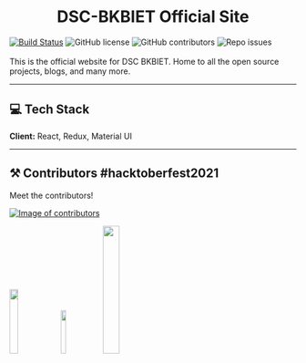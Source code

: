 # <h1 align="center"> DSC-BKBIET Official Site </h1> 
[![Build Status](https://travis-ci.com/dscbkbiet/dscbkbiet.github.io.svg?branch=main)](https://travis-ci.com/dscbkbiet/dscbkbiet.github.io)
![GitHub license](https://img.shields.io/github/license/dscbkbiet/dscbkbiet.github.io?style=social)
![GitHub contributors](https://img.shields.io/github/contributors/dscbkbiet/dscbkbiet.github.io)
![Repo issues](https://img.shields.io/github/issues/dscbkbiet/dscbkbiet.github.io)
<br/><br/>
This is the official website for DSC BKBIET. Home to all the open source projects, blogs, and many more.
_______________ 

## 💻 Tech Stack

**Client:** React, Redux, Material UI
_______________

## ⚒️ Contributors #hacktoberfest2021

Meet the contributors!

<a href="https://github.com//dscbkbiet/dscbkbiet.github.io/graphs/contributors"><img src="https://contributors-img.firebaseapp.com/image?repo=dscbkbiet/dscbkbiet.github.io" alt="Image of contributors"></a>

<img width="17%" src="https://forthebadge.com/images/badges/it-works-why.svg"> <img width="14%" src="https://forthebadge.com/images/badges/uses-brains.svg"> <img width="24%" src="https://forthebadge.com/images/badges/contains-17-coffee-cups.svg">
